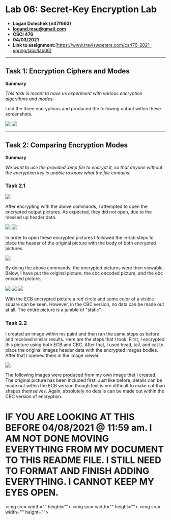 # Lab 06: Secret-Key Encryption Lab
- **Logan Dolechek (n47f693)**
- **logand.msu@gmail.com**
- **CSCI 476**
- **04/03/2021**
- **Link to assignment:**[https://www.traviswpeters.com/cs476-2021-spring/labs/lab06]
---

## Task 1: Encryption Ciphers and Modes

**Summary**

_This task is meant to have us experiment with various encryption algorithms and modes._

I did the three encryptions and produced the following output within these screenshots.

<img src =https://github.com/Dolechek/csci-476-594-spring2021-private/blob/main/lab06/task1-1.PNG width="" height="">
<img src =https://github.com/Dolechek/csci-476-594-spring2021-private/blob/main/lab06/task1-2.PNG width="" height="">

---

## Task 2: Comparing Encryption Modes

**Summary**

_We want to use the provided .bmp file to encrypt it, so that anyone without the encryption key is unable to know what the file contains._

### Task 2.1

<img src =https://github.com/Dolechek/csci-476-594-spring2021-private/blob/main/lab06/task2-1.PNG width="" height="">

After encrypting with the above commands, I attempted to open the encrypted output pictures. As expected, they did not open, due to the messed up header data. 

<img src=https://github.com/Dolechek/csci-476-594-spring2021-private/blob/main/lab06/task2.1-1.png width="" height="">
<img src=https://github.com/Dolechek/csci-476-594-spring2021-private/blob/main/lab06/task2.1-2.png width="" height="">

In order to open these encrypted pictures I followed the in-lab steps to place the header of the original picture with the body of both encrypted pictures.

<img src=https://github.com/Dolechek/csci-476-594-spring2021-private/blob/main/lab06/task2-2.png width="" height="">

By doing the above commands, the encrypted pictures were then viewable. Below, I have put the original picture, the cbc encoded picture, and the ebc encoded picture.

<img src=https://github.com/Dolechek/csci-476-594-spring2021-private/blob/main/lab06/task2-2-3.png width="" height="">
<img src=https://github.com/Dolechek/csci-476-594-spring2021-private/blob/main/lab06/task2-2-2.png width="" height="">
<img src=https://github.com/Dolechek/csci-476-594-spring2021-private/blob/main/lab06/task2-2-1.png width="" height="">

With the ECB encrypted picture a red circle and some color of a visible square can be seen. However, in the CBC version, no data can be made out at all. The entire picture is a jumble of "static".

### Task 2.2

I created an image within ms paint and then ran the same steps as before and received similar results. Here are the steps that I took. First, I encrypted this picture using both ECB and CBC. After that, I used head, tail, and cat to place the original images header data with the encrypted images bodies. After that I opened them in the image viewer. 

<img src=https://github.com/Dolechek/csci-476-594-spring2021-private/blob/main/lab06/task2-2.2-6.png width="" height="">

The following images were produced from my own image that I created. The original picture has been included first. Just like before, details can be made out within the ECB version though text is ore difficult to make out than shapes themselves. Again, absolutely no details can be made out within the CBC version of encryption.

# IF YOU ARE LOOKING AT THIS BEFORE 04/08/2021 @ 11:59 am. I AM NOT DONE MOVING EVERYTHING FROM MY DOCUMENT TO THIS README FILE. I STILL NEED TO FORMAT AND FINISH ADDING EVERYTHING. I CANNOT KEEP MY EYES OPEN.

<img src= width="" height="">
<img src= width="" height="">
<img src= width="" height="">

